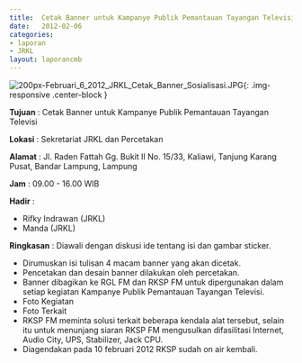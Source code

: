 ```yaml
---	
title: 	Cetak Banner untuk Kampanye Publik Pemantauan Tayangan Televisi
date: 	2012-02-06
categories:	
- laporan	
- JRKL	
layout: laporancmb	
---	
```

	
![200px-Februari_6_2012_JRKL_Cetak_Banner_Sosialisasi.JPG](/uploads/200px-Februari_6_2012_JRKL_Cetak_Banner_Sosialisasi.JPG){: .img-responsive .center-block }	
	
**Tujuan** :	Cetak Banner untuk Kampanye Publik Pemantauan Tayangan Televisi
	
**Lokasi** :	Sekretariat JRKL dan Percetakan
	
**Alamat** : 	Jl. Raden Fattah Gg. Bukit II No. 15/33, Kaliawi, Tanjung Karang Pusat, Bandar Lampung, Lampung
	
**Jam** :	09.00 - 16.00 WIB
	
**Hadir** :	
*	Rifky Indrawan (JRKL)
*	Manda (JRKL)

**Ringkasan** :	Diawali dengan diskusi ide tentang isi dan gambar sticker.
*	Dirumuskan isi tulisan 4 macam banner yang akan dicetak.
*	Pencetakan dan desain banner dilakukan oleh percetakan.
*	Banner dibagikan ke RGL FM dan RKSP FM untuk dipergunakan dalam setiap kegiatan Kampanye Publik Pemantauan Tayangan Televisi.
*	Foto Kegiatan
*	Foto Terkait
*	RKSP FM meminta solusi terkait beberapa kendala alat tersebut, selain itu untuk menunjang siaran RKSP FM mengusulkan difasilitasi Internet, Audio City, UPS, Stabilizer, Jack CPU.
*	Diagendakan pada 10 februari 2012 RKSP sudah on air kembali.
